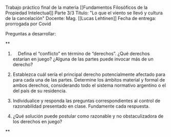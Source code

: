 Trabajo práctico final de la materia [[Fundamentos Filosóficos de la Propiedad Intelectual]]
Parte 3/3
Titulo: "Lo que el viento se llevó y cultura de la cancelación"
Docente: Mag. [[Lucas Lehtinen]]
Fecha de entrega: prorrogada por Covid

Preguntas a desarrollar: 


**

1.     Defina el “conflicto” en término de “derechos”. ¿Qué derechos estarían en juego? ¿Alguna de las partes puede invocar más de un derecho?

2.  Establezca cuál sería el principal derecho potencialmente afectado para para cada una de las partes. Determine los ámbitos material y formal de ambos derechos, considerando todo el sistema normativo argentino o el del país de su residencia.
    
3.  Individualice y responda las preguntas correspondientes al control de razonabilidad presentado en clase. Fundamente cada respuesta.
    
4.  ¿Qué solución puede postular como razonable y no obstaculizadora de los derechos en juego?
    

**